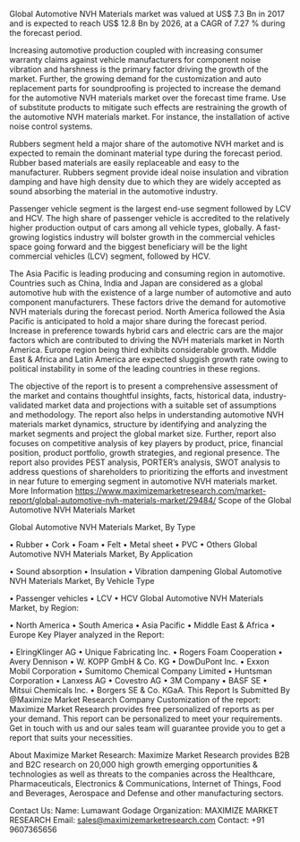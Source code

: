 Global Automotive NVH Materials market was valued at US$ 7.3 Bn in 2017 and is expected to reach US$ 12.8 Bn by 2026, at a CAGR of 7.27 % during the forecast period.



Increasing automotive production coupled with increasing consumer warranty claims against vehicle manufacturers for component noise vibration and harshness is the primary factor driving the growth of the market. Further, the growing demand for the customization and auto replacement parts for soundproofing is projected to increase the demand for the automotive NVH materials market over the forecast time frame. Use of substitute products to mitigate such effects are restraining the growth of the automotive NVH materials market. For instance, the installation of active noise control systems.

Rubbers segment held a major share of the automotive NVH market and is expected to remain the dominant material type during the forecast period. Rubber based materials are easily replaceable and easy to the manufacturer. Rubbers segment provide ideal noise insulation and vibration damping and have high density due to which they are widely accepted as sound absorbing the material in the automotive industry.

Passenger vehicle segment is the largest end-use segment followed by LCV and HCV. The high share of passenger vehicle is accredited to the relatively higher production output of cars among all vehicle types, globally. A fast-growing logistics industry will bolster growth in the commercial vehicles space going forward and the biggest beneficiary will be the light commercial vehicles (LCV) segment, followed by HCV.

The Asia Pacific is leading producing and consuming region in automotive. Countries such as China, India and Japan are considered as a global automotive hub with the existence of a large number of automotive and auto component manufacturers. These factors drive the demand for automotive NVH materials during the forecast period. North America followed the Asia Pacific is anticipated to hold a major share during the forecast period. Increase in preference towards hybrid cars and electric cars are the major factors which are contributed to driving the NVH materials market in North America. Europe region being third exhibits considerable growth. Middle East & Africa and Latin America are expected sluggish growth rate owing to political instability in some of the leading countries in these regions.

The objective of the report is to present a comprehensive assessment of the market and contains thoughtful insights, facts, historical data, industry-validated market data and projections with a suitable set of assumptions and methodology. The report also helps in understanding automotive NVH materials market dynamics, structure by identifying and analyzing the market segments and project the global market size. Further, report also focuses on competitive analysis of key players by product, price, financial position, product portfolio, growth strategies, and regional presence. The report also provides PEST analysis, PORTER’s analysis, SWOT analysis to address questions of shareholders to prioritizing the efforts and investment in near future to emerging segment in automotive NVH materials market.
More Information
https://www.maximizemarketresearch.com/market-report/global-automotive-nvh-materials-market/29484/
Scope of the Global Automotive NVH Materials Market


Global Automotive NVH Materials Market, By Type

• Rubber
• Cork
• Foam
• Felt
• Metal sheet
• PVC
• Others
Global Automotive NVH Materials Market, By Application

• Sound absorption
• Insulation
• Vibration dampening
Global Automotive NVH Materials Market, By Vehicle Type

• Passenger vehicles
• LCV
• HCV
Global Automotive NVH Materials Market, by Region:

• North America
• South America
• Asia Pacific
• Middle East & Africa
• Europe
Key Player analyzed in the Report:

• ElringKlinger AG
• Unique Fabricating Inc.
• Rogers Foam Cooperation
• Avery Dennison
• W. KOPP GmbH & Co. KG
• DowDuPont Inc.
• Exxon Mobil Corporation
• Sumitomo Chemical Company Limited
• Huntsman Corporation
• Lanxess AG
• Covestro AG
• 3M Company
• BASF SE
• Mitsui Chemicals Inc.
• Borgers SE & Co. KGaA.
This Report Is Submitted By @Maximize Market Research Company
Customization of the report:
Maximize Market Research provides free personalized of reports as per your demand. This report can be personalized to meet your requirements. Get in touch with us and our sales team will guarantee provide you to get a report that suits your necessities.
	
About Maximize Market Research:
Maximize Market Research provides B2B and B2C research on 20,000 high growth emerging opportunities & technologies as well as threats to the companies across the Healthcare, Pharmaceuticals, Electronics & Communications, Internet of Things, Food and Beverages, Aerospace and Defense and other manufacturing sectors.
	
Contact Us:
Name: Lumawant Godage
Organization: MAXIMIZE MARKET RESEARCH
Email: sales@maximizemarketresearch.com
Contact:  +91 9607365656
